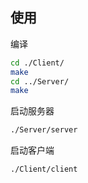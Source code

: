 ## 使用
编译
```bash
cd ./Client/
make
cd ../Server/
make
```

启动服务器
```bash
./Server/server
```

启动客户端
```bash
./Client/client
```

